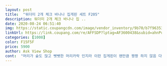 ```yaml
---
layout: post 
title:  "워더미 2개 체크 바나나 집게핀 세트 F205" 
description: 워더미 2개 체크 바나나 집 ..
date: 2020-08-24 06:51:40 
img: https://static.coupangcdn.com/image/vendor_inventory/9b70/b7f963534225c3e817c4abc1d15fbebaeeff07259f8e787f17d3afd97dea.jpg 
linkUrl: https://link.coupang.com/re/AFFSDP?lptag=AF3600438&subid=ahnPublicAsk&pageKey=1728833487&itemId=2942259362&vendorItemId=70930817111&traceid=V0-113-1de7871c37c5cce0 
categories: [1008] 
color: F15F5F 
price: 5900 
author: Ask View Shop 
cont:  "머리가 숱도 많고 뻣뻣한 머리카락 인지라 이런 집게핀이 왠만큼 짱짱 하지 않음 다 흘러 내리는데 워더미 핀은 진짜 짱 짱 하네요.<br/> 반머리도 잘 잡아주고 전체 올림머리 도 신지어 똥머리도 짱짱 하게  질 집어 줍니다  ^^<br/>생각했던 것보다 짱짱해요.<br/> 얼마전 잠실 지하상가 샀다가 생각보다 넘비싸서.<br/> 큰싸이즈.<br/> 한개 오천원이상 하더라구요.<br/> 그래서 찾아서 샀는데.<br/> 가격도 제품도 맘에들어요.<br/> 닥스 하나 버버리 하나 디쟌 넘 럭셔리에용.<br/> 가격대비 럭셔리 소확행 기분입니당.<br/><br/>화면과 같아요.<br/> 엄마 편하게 쓰시라고 드렸더니 비싸게 주고 산 핀보다 더 편하다고 좋아하시네요.<br/> 가격이 너무 착하네요.<br/><br/>" 
---
```

